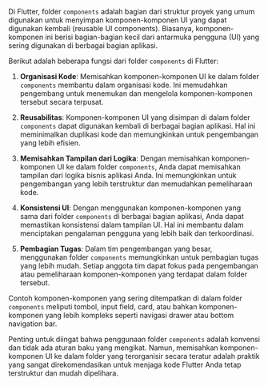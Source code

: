 Di Flutter, folder `components` adalah bagian dari struktur proyek yang umum digunakan untuk menyimpan komponen-komponen UI yang dapat digunakan kembali (reusable UI components). Biasanya, komponen-komponen ini berisi bagian-bagian kecil dari antarmuka pengguna (UI) yang sering digunakan di berbagai bagian aplikasi.

Berikut adalah beberapa fungsi dari folder `components` di Flutter:

1. **Organisasi Kode**: Memisahkan komponen-komponen UI ke dalam folder `components` membantu dalam organisasi kode. Ini memudahkan pengembang untuk menemukan dan mengelola komponen-komponen tersebut secara terpusat.

2. **Reusabilitas**: Komponen-komponen UI yang disimpan di dalam folder `components` dapat digunakan kembali di berbagai bagian aplikasi. Hal ini meminimalkan duplikasi kode dan memungkinkan untuk pengembangan yang lebih efisien.

3. **Memisahkan Tampilan dari Logika**: Dengan memisahkan komponen-komponen UI ke dalam folder `components`, Anda dapat memisahkan tampilan dari logika bisnis aplikasi Anda. Ini memungkinkan untuk pengembangan yang lebih terstruktur dan memudahkan pemeliharaan kode.

4. **Konsistensi UI**: Dengan menggunakan komponen-komponen yang sama dari folder `components` di berbagai bagian aplikasi, Anda dapat memastikan konsistensi dalam tampilan UI. Hal ini membantu dalam menciptakan pengalaman pengguna yang lebih baik dan terkoordinasi.

5. **Pembagian Tugas**: Dalam tim pengembangan yang besar, menggunakan folder `components` memungkinkan untuk pembagian tugas yang lebih mudah. Setiap anggota tim dapat fokus pada pengembangan atau pemeliharaan komponen-komponen yang terdapat dalam folder tersebut.

Contoh komponen-komponen yang sering ditempatkan di dalam folder `components` meliputi tombol, input field, card, atau bahkan komponen-komponen yang lebih kompleks seperti navigasi drawer atau bottom navigation bar.

Penting untuk diingat bahwa penggunaan folder `components` adalah konvensi dan tidak ada aturan baku yang mengikat. Namun, memisahkan komponen-komponen UI ke dalam folder yang terorganisir secara teratur adalah praktik yang sangat direkomendasikan untuk menjaga kode Flutter Anda tetap terstruktur dan mudah dipelihara.